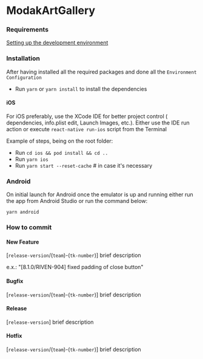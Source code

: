 # ModakArtGallery
### Requirements

[Setting up the development environment](https://reactnative.dev/docs/environment-setup)

### Installation

After having installed all the required packages and done all the `Environment Configuration`

- Run `yarn` or `yarn install` to install the dependencies

#### iOS

For iOS preferably, use the XCode IDE for better project control ( dependencies, info.plist edit, Launch Images, etc.). Either use the IDE run action or execute `react-native run-ios` script from the Terminal

Example of steps, being on the root folder:

- Run `cd ios && pod install && cd ..`
- Run `yarn ios`
- Run `yarn start --reset-cache` # in case it's necessary

### Android

On initial launch for Android once the emulator is up and running either run the app from Android Studio or run the command below:

```
yarn android
```

### How to commit
#### New Feature
[`release-version`/(`team`)-(`tk-number`)] brief description

e.x.: "[8.1.0/RIVEN-904] fixed padding of close button"
#### Bugfix
[`release-version`/(`team`)-(`tk-number`)] brief description
#### Release
[`release-version`] brief description
#### Hotfix
[`release-version`/(`team`)-(`tk-number`)] brief description

